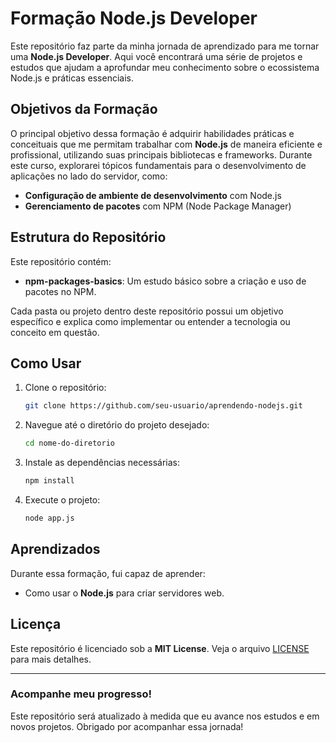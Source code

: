 # Formação Node.js Developer 

Este repositório faz parte da minha jornada de aprendizado para me tornar uma **Node.js Developer**. Aqui você encontrará uma série de projetos e estudos que ajudam a aprofundar meu conhecimento sobre o ecossistema Node.js e práticas essenciais.

## Objetivos da Formação

O principal objetivo dessa formação é adquirir habilidades práticas e conceituais que me permitam trabalhar com **Node.js** de maneira eficiente e profissional, utilizando suas principais bibliotecas e frameworks. Durante este curso, explorarei tópicos fundamentais para o desenvolvimento de aplicações no lado do servidor, como:

- **Configuração de ambiente de desenvolvimento** com Node.js
- **Gerenciamento de pacotes** com NPM (Node Package Manager)


## Estrutura do Repositório

Este repositório contém:

- **npm-packages-basics**: Um estudo básico sobre a criação e uso de pacotes no NPM.


Cada pasta ou projeto dentro deste repositório possui um objetivo específico e explica como implementar ou entender a tecnologia ou conceito em questão.

## Como Usar

1. Clone o repositório:
    ```bash
    git clone https://github.com/seu-usuario/aprendendo-nodejs.git
    ```

2. Navegue até o diretório do projeto desejado:
    ```bash
    cd nome-do-diretorio
    ```

3. Instale as dependências necessárias:
    ```bash
    npm install
    ```

4. Execute o projeto:
    ```bash
    node app.js
    ```

## Aprendizados

Durante essa formação, fui capaz de aprender:

- Como usar o **Node.js** para criar servidores web.


## Licença

Este repositório é licenciado sob a **MIT License**. Veja o arquivo [LICENSE](./LICENSE) para mais detalhes.

---

### Acompanhe meu progresso!

Este repositório será atualizado à medida que eu avance nos estudos e em novos projetos. Obrigado por acompanhar essa jornada!
